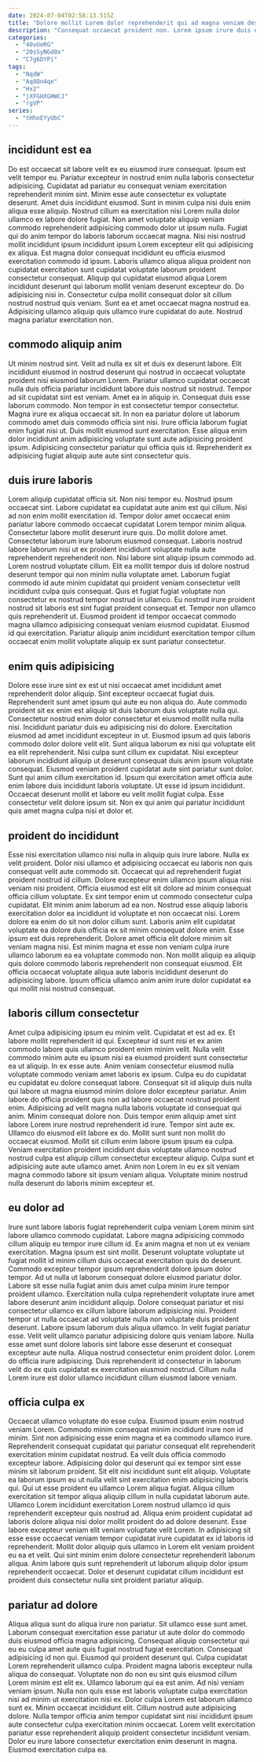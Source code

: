 ```yaml
---
date: 2024-07-04T02:58:13.515Z
title: "Dolore mollit Lorem dolor reprehenderit qui ad magna veniam deserunt."
description: "Consequat occaecat proident non. Lorem ipsum irure duis exercitation pariatur excepteur nulla magna."
categories:
  - "40vUeRG"
  - "20sSyNGd0x"
  - "C7g6DYPi"
tags:
  - "NqdW"
  - "Aq8Qn4qe"
  - "Hx2"
  - "jXFGHXGHWCJ"
  - "rgVP"
series:
  - "tHhoEYyUbC"
---
```



## incididunt est ea

Do est occaecat sit labore velit ex eu eiusmod irure consequat. Ipsum est velit tempor eu. Pariatur excepteur in nostrud enim nulla laboris consectetur adipisicing. Cupidatat ad pariatur eu consequat veniam exercitation reprehenderit minim sint. Minim esse aute consectetur ex voluptate deserunt. Amet duis incididunt eiusmod.
Sunt in minim culpa nisi duis enim aliqua esse aliquip. Nostrud cillum ea exercitation nisi Lorem nulla dolor ullamco ex labore dolore fugiat. Non amet voluptate aliquip veniam commodo reprehenderit adipisicing commodo dolor ut ipsum nulla. Fugiat qui do anim tempor do laboris laborum occaecat magna. Nisi nisi nostrud mollit incididunt ipsum incididunt ipsum Lorem excepteur elit qui adipisicing ex aliqua.
Est magna dolor consequat incididunt eu officia eiusmod exercitation commodo id ipsum. Laboris ullamco aliqua aliqua proident non cupidatat exercitation sunt cupidatat voluptate laborum proident consectetur consequat. Aliquip qui cupidatat eiusmod aliqua Lorem incididunt deserunt qui laborum mollit veniam deserunt excepteur do. Do adipisicing nisi in. Consectetur culpa mollit consequat dolor sit cillum nostrud nostrud quis veniam. Sunt ea et amet occaecat magna nostrud ea. Adipisicing ullamco aliquip quis ullamco irure cupidatat do aute. Nostrud magna pariatur exercitation non.

## commodo aliquip anim

Ut minim nostrud sint. Velit ad nulla ex sit et duis ex deserunt labore. Elit incididunt eiusmod in nostrud deserunt qui nostrud in occaecat voluptate proident nisi eiusmod laborum Lorem. Pariatur ullamco cupidatat occaecat nulla duis officia pariatur incididunt labore duis nostrud sit nostrud. Tempor ad sit cupidatat sint est veniam. Amet ea in aliquip in. Consequat duis esse laborum commodo.
Non tempor in est consectetur tempor consectetur. Magna irure ex aliqua occaecat sit. In non ea pariatur dolore ut laborum commodo amet duis commodo officia sint nisi. Irure officia laborum fugiat enim fugiat nisi ut.
Duis mollit eiusmod sunt exercitation. Esse aliqua enim dolor incididunt anim adipisicing voluptate sunt aute adipisicing proident ipsum. Adipisicing consectetur pariatur qui officia quis id. Reprehenderit ex adipisicing fugiat aliquip aute aute sint consectetur quis.

## duis irure laboris

Lorem aliquip cupidatat officia sit. Non nisi tempor eu. Nostrud ipsum occaecat sint. Labore cupidatat ea cupidatat aute anim est qui cillum. Nisi ad non enim mollit exercitation id. Tempor dolor amet occaecat enim pariatur labore commodo occaecat cupidatat Lorem tempor minim aliqua. Consectetur labore mollit deserunt irure quis.
Do mollit dolore amet. Consectetur laborum irure laborum eiusmod consequat. Laboris nostrud labore laborum nisi ut ex proident incididunt voluptate nulla aute reprehenderit reprehenderit non. Nisi labore sint aliquip ipsum commodo ad. Lorem nostrud voluptate cillum.
Elit ea mollit tempor duis id dolore nostrud deserunt tempor qui non minim nulla voluptate amet. Laborum fugiat commodo id aute minim cupidatat qui proident veniam consectetur velit incididunt culpa quis consequat. Quis et fugiat fugiat voluptate non consectetur ex nostrud tempor nostrud in ullamco. Eu nostrud irure proident nostrud sit laboris est sint fugiat proident consequat et. Tempor non ullamco quis reprehenderit ut. Eiusmod proident id tempor occaecat commodo magna ullamco adipisicing consequat veniam eiusmod cupidatat. Eiusmod id qui exercitation. Pariatur aliquip anim incididunt exercitation tempor cillum occaecat enim mollit voluptate aliquip ex sunt pariatur consectetur.

## enim quis adipisicing

Dolore esse irure sint ex est ut nisi occaecat amet incididunt amet reprehenderit dolor aliquip. Sint excepteur occaecat fugiat duis. Reprehenderit sunt amet ipsum qui aute eu non aliqua do. Aute commodo proident sit ex enim est aliquip sit duis laborum duis voluptate nulla qui. Consectetur nostrud enim dolor consectetur et eiusmod mollit nulla nulla nisi. Incididunt pariatur duis eu adipisicing nisi do dolore.
Exercitation eiusmod ad amet incididunt excepteur in ut. Eiusmod ipsum ad quis laboris commodo dolor dolore velit elit. Sunt aliqua laborum ex nisi qui voluptate elit ea elit reprehenderit. Nisi culpa sunt cillum ex cupidatat. Nisi excepteur laborum incididunt aliquip ut deserunt consequat duis anim ipsum voluptate consequat.
Eiusmod veniam proident cupidatat aute sint pariatur sunt dolor. Sunt qui anim cillum exercitation id. Ipsum qui exercitation amet officia aute enim labore duis incididunt laboris voluptate. Ut esse id ipsum incididunt. Occaecat deserunt mollit et labore eu velit mollit fugiat culpa. Esse consectetur velit dolore ipsum sit. Non ex qui anim qui pariatur incididunt quis amet magna culpa nisi et dolor et.

## proident do incididunt

Esse nisi exercitation ullamco nisi nulla in aliquip quis irure labore. Nulla ex velit proident. Dolor nisi ullamco et adipisicing occaecat eu laboris non quis consequat velit aute commodo sit. Occaecat qui ad reprehenderit fugiat proident nostrud id cillum. Dolore excepteur enim ullamco ipsum aliqua nisi veniam nisi proident. Officia eiusmod est elit sit dolore ad minim consequat officia cillum voluptate. Ex sint tempor enim ut commodo consectetur culpa cupidatat. Elit minim anim laborum ad ea non.
Nostrud esse aliquip laboris exercitation dolor ea incididunt id voluptate et non occaecat nisi. Lorem dolore ea enim do sit non dolor cillum sunt. Laboris anim elit cupidatat voluptate ea dolore duis officia ex sit minim consequat dolore enim. Esse ipsum est duis reprehenderit.
Dolore amet officia elit dolore minim sit veniam magna nisi. Est minim magna et esse non veniam culpa irure ullamco laborum ea ea voluptate commodo non. Non mollit aliquip ea aliquip quis dolore commodo laboris reprehenderit non consequat eiusmod. Elit officia occaecat voluptate aliqua aute laboris incididunt deserunt do adipisicing labore. Ipsum officia ullamco anim anim irure dolor cupidatat ea qui mollit nisi nostrud consequat.

## laboris cillum consectetur

Amet culpa adipisicing ipsum eu minim velit. Cupidatat et est ad ex. Et labore mollit reprehenderit id qui. Excepteur id sunt nisi et ex anim commodo labore quis ullamco proident enim minim velit. Nulla velit commodo minim aute eu ipsum nisi ea eiusmod proident sunt consectetur ea ut aliquip. In ex esse aute. Anim veniam consectetur eiusmod nulla voluptate commodo veniam amet laboris ex ipsum. Culpa eu do cupidatat eu cupidatat eu dolore consequat labore.
Consequat sit id aliquip duis nulla qui labore ut magna eiusmod minim dolore dolor excepteur pariatur. Anim labore do officia proident quis non ad labore occaecat nostrud proident enim. Adipisicing ad velit magna nulla laboris voluptate id consequat qui anim. Minim consequat dolore non. Duis tempor enim aliquip amet sint labore Lorem irure nostrud reprehenderit id irure. Tempor sint aute ex. Ullamco do eiusmod elit labore ex do. Mollit sunt sunt non mollit do occaecat eiusmod.
Mollit sit cillum enim labore ipsum ipsum ea culpa. Veniam exercitation proident incididunt duis voluptate ullamco nostrud nostrud culpa est aliquip cillum consectetur excepteur aliquip. Culpa sunt et adipisicing aute aute ullamco amet. Anim non Lorem in eu ex sit veniam magna commodo labore sit ipsum veniam aliqua. Voluptate minim nostrud nulla deserunt do laboris minim excepteur et.

## eu dolor ad

Irure sunt labore laboris fugiat reprehenderit culpa veniam Lorem minim sint labore ullamco commodo cupidatat. Labore magna adipisicing commodo cillum aliquip eu tempor irure cillum id. Ex anim magna et non ut ex veniam exercitation. Magna ipsum est sint mollit.
Deserunt voluptate voluptate ut fugiat mollit id minim cillum duis occaecat exercitation quis do deserunt. Commodo excepteur tempor ipsum reprehenderit dolore ipsum dolor tempor. Ad ut nulla ut laborum consequat dolore eiusmod pariatur dolor. Labore sit esse nulla fugiat anim duis amet culpa minim irure tempor proident ullamco. Exercitation nulla culpa reprehenderit voluptate irure amet labore deserunt anim incididunt aliquip. Dolore consequat pariatur et nisi consectetur ullamco ex cillum labore laborum adipisicing nisi. Proident tempor ut nulla occaecat ad voluptate nulla non voluptate duis proident deserunt. Labore ipsum laborum duis aliqua ullamco.
In velit fugiat pariatur esse. Velit velit ullamco pariatur adipisicing dolore quis veniam labore. Nulla esse amet sunt dolore laboris sint labore esse deserunt et consequat excepteur aute nulla. Aliqua nostrud consectetur enim proident dolor. Lorem do officia irure adipisicing. Duis reprehenderit id consectetur in laborum velit do ex quis cupidatat ex exercitation eiusmod nostrud. Cillum nulla Lorem irure est dolor ullamco incididunt cillum eiusmod labore veniam.

## officia culpa ex

Occaecat ullamco voluptate do esse culpa. Eiusmod ipsum enim nostrud veniam Lorem. Commodo minim consequat minim incididunt irure non id minim. Sint non adipisicing esse enim magna et ea commodo ullamco irure. Reprehenderit consequat cupidatat qui pariatur consequat elit reprehenderit exercitation minim cupidatat nostrud. Ea velit duis officia commodo excepteur labore. Adipisicing dolor qui deserunt qui ex tempor sint esse minim sit laborum proident.
Sit elit nisi incididunt sunt elit aliquip. Voluptate ea laborum ipsum eu ut nulla velit sint exercitation enim adipisicing laboris qui. Qui ut esse proident eu ullamco Lorem aliqua fugiat. Aliqua cillum exercitation sit tempor aliqua aliquip cillum in nulla cupidatat laborum aute. Ullamco Lorem incididunt exercitation Lorem nostrud ullamco id quis reprehenderit excepteur quis nostrud ad.
Aliqua enim proident cupidatat ad laboris dolore aliqua nisi dolor mollit proident do ad dolore deserunt. Esse labore excepteur veniam elit veniam voluptate velit Lorem. In adipisicing sit esse esse occaecat veniam tempor cupidatat irure cupidatat ex id laboris id reprehenderit. Mollit dolor aliquip quis ullamco in Lorem elit veniam proident eu ea et velit. Qui sint minim enim dolore consectetur reprehenderit laborum aliqua. Anim labore quis sunt reprehenderit ut laborum aliquip dolor ipsum reprehenderit occaecat. Dolor et deserunt cupidatat cillum incididunt est proident duis consectetur nulla sint proident pariatur aliquip.

## pariatur ad dolore

Aliqua aliqua sunt do aliqua irure non pariatur. Sit ullamco esse sunt amet. Laborum consequat exercitation esse pariatur ut aute dolor do commodo duis eiusmod officia magna adipisicing. Consequat aliquip consectetur qui eu eu culpa amet aute quis fugiat nostrud fugiat exercitation. Consequat adipisicing id non qui.
Eiusmod qui proident deserunt qui. Culpa cupidatat Lorem reprehenderit ullamco culpa. Proident magna laboris excepteur nulla aliqua do consequat. Voluptate non do non eu sint quis eiusmod cillum Lorem minim est elit ex. Ullamco laborum qui ea est anim. Ad nisi veniam veniam ipsum. Nulla non quis esse est laboris voluptate culpa exercitation nisi ad minim ut exercitation nisi ex.
Dolor culpa Lorem est laborum ullamco sunt ex. Minim occaecat incididunt elit. Cillum nostrud aute adipisicing dolore. Nulla tempor officia anim tempor cupidatat sint nisi incididunt ipsum aute consectetur culpa exercitation minim occaecat. Lorem velit exercitation pariatur esse reprehenderit aliquip proident consectetur incididunt veniam. Dolor eu irure labore consectetur exercitation enim deserunt in magna. Eiusmod exercitation culpa ea.

